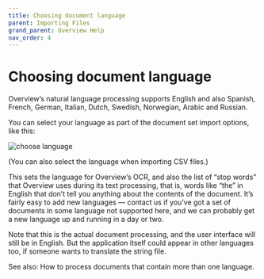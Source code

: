 ```yaml
---
title: Choosing document language
parent: Importing Files
grand_parent: Overview Help
nav_order: 4
---
```


# Choosing document language

Overview’s natural language processing supports English and also Spanish, French, German, Italian, Dutch, Swedish, Norwegian, Arabic and Russian.

You can select your language as part of the document set import options, like this:

![choose language](https://blog.overviewdocs.com/wp-content/uploads/2013/07/Screen-Shot-2013-07-18-at-10.14.02-AM.png)

(You can also select the language when importing CSV files.)

This sets the language for Overview’s OCR, and also the list of “stop words” that Overview uses during its text processing, that is, words like “the” in English that don’t tell you anything about the contents of the document. It’s fairly easy to add new languages — contact us if you’ve got a set of documents in some language not supported here, and we can probably get a new language up and running in a day or two.

Note that this is the actual document processing, and the user interface will still be in English. But the application itself could appear in other languages too, if someone wants to translate the string file.

See also: How to process documents that contain more than one language.
